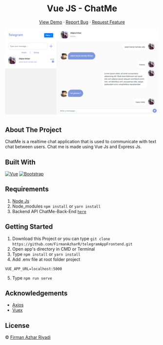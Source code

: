<h1 align='center'>Vue JS - ChatMe</h1>
  <p align="center">
    <a href="https://chatsme.netlify.app/">View Demo</a>
    ·
    <a href="https://github.com/FirmanAzharR/telegramAppBackend/issues">Report Bug</a>
    ·
    <a href="https://github.com/FirmanAzharR/telegramAppFrontend/pulls">Request Feature</a>
  </p>

![Image](cover.png)

## About The Project

ChatMe is a realtime chat application that is used to communicate with text chat between users. Chat me is made using Vue Js and Express Js.

## Built With

[![Vue](https://img.shields.io/badge/Vue-v2.6.11-green)](https://github.com/vuejs/vue)
[![Bootstrap](https://img.shields.io/badge/Bootstrap-v4.5.x-blue)](https://github.com/bootstrap-vue/bootstrap-vue)

## Requirements

1. <a href="https://nodejs.org/en/download/">Node Js</a>
2. Node_modules `npm install` or `yarn install`
3. Backend API ChatMe-Back-End [`here`](https://github.com/FirmanAzharR/telegramAppBackend)

## Getting Started

1. Download this Project or you can type `git clone https://github.com/FirmanAzharR/telegramAppFrontend.git`
2. Open app's directory in CMD or Terminal
3. Type `npm install` or `yarn install`
4. Add .env file at root folder project

```
VUE_APP_URL=localhost:5000
```

5. Type `npm run serve`

## Acknowledgements

- [Axios](https://www.npmjs.com/package/axios)
- [Vuex](https://vuex.vuejs.org/)

## License

© [Firman Azhar Riyadi](https://github.com/FirmanAzharR)<br>
